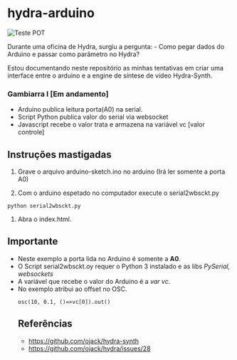 # hydra-arduino

![Teste POT](/pot-test.gif)

Durante uma oficina de Hydra, surgiu a pergunta: - Como pegar dados do Arduino e passar como parâmetro no Hydra?

Estou documentando neste repositório as minhas tentativas em criar uma interface entre o arduino e a engine de síntese de vídeo Hydra-Synth.

### Gambiarra I [Em andamento]
* Arduino publica leitura porta(A0) na serial.
* Script Python publica valor do serial via websocket
* Javascript recebe o valor trata e armazena na variável vc [valor controle]

## Instruções mastigadas
  1. Grave o arquivo arduino-sketch.ino no arduino (Irá ler somente a porta A0)
   
1. Com o arduino espetado no computador execute o serial2wbsckt.py 

  ```
  python serial2wbsckt.py
  ```

1. Abra o index.html.
 

## Importante

* Neste exemplo a porta lida no Arduino é somente a **A0**.
* O Script serial2wbsckt.oy requer o Python 3 instalado e as libs _PySerial, websockets_
* A variável que recebe o valor do Arduino é a _var vc_. 
* No exemplo atribui ao offset no OSC.
    ```
  osc(10, 0.1, ()=>vc[0]).out()
  ```
  ## Referências
  * <https://github.com/ojack/hydra-synth>
  * <https://github.com/ojack/hydra/issues/28>
